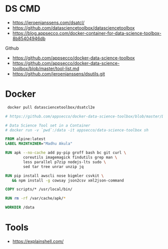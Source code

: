 # DS CMD
- https://jeroenjanssens.com/dsatcl/
- https://github.com/datasciencetoolbox/datasciencetoolbox 
- https://blog.appsecco.com/docker-container-for-data-science-toolbox-8b85404946db



Github
- https://github.com/appsecco/docker-data-science-toolbox
- https://github.com/appsecco/docker-data-science-toolbox/blob/master/tool-list.md
- https://github.com/jeroenjanssens/dsutils.git


# Docker

```bash
 docker pull datasciencetoolbox/dsatcl2e
```

```Dockerfile
# https://github.com/appsecco/docker-data-science-toolbox/blob/master/Dockerfile

# Data Science Tool set in a Container
# docker run -v `pwd`:/data -it appsecco/data-science-toolbox sh

FROM alpine:latest
LABEL MAINTAINER="Madhu Akula"

RUN apk --no-cache add py-pip groff bash bc git curl \
		coreutils imagemagick findutils grep man \
		less parallel p7zip nodejs-lts sudo \
		sed tar tree unrar unzip jq

RUN pip install awscli nose bigmler csvkit \
   && npm install -g cowsay json2csv xml2json-command

COPY scripts/* /usr/local/bin/

RUN rm -rf /var/cache/apk/*

WORKDIR /data
```


# Tools
- https://explainshell.com/ 
